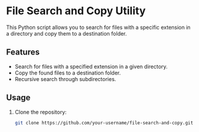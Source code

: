 # File Search and Copy Utility

This Python script allows you to search for files with a specific extension in a directory and copy them to a destination folder.

## Features
- Search for files with a specified extension in a given directory.
- Copy the found files to a destination folder.
- Recursive search through subdirectories.

## Usage
1. Clone the repository:
   ```bash
   git clone https://github.com/your-username/file-search-and-copy.git
